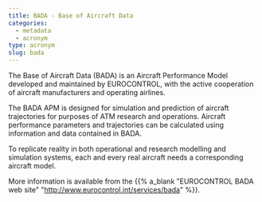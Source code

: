 ```yaml
---
title: BADA - Base of Aircraft Data
categories:
  - metadata
  - acronym
type: acronym
slug: bada
---
```


The Base of Aircraft Data (BADA) is an Aircraft Performance Model developed and maintained by EUROCONTROL, with the active cooperation of aircraft manufacturers and operating airlines.

The BADA APM is designed for simulation and prediction of aircraft trajectories for purposes of ATM research and operations. Aircraft performance parameters and trajectories can be calculated using information and data contained in BADA.

To replicate reality in both operational and research modelling and simulation systems, each and every real aircraft needs a corresponding aircraft model.

More information is available from the {{% a_blank "EUROCONTROL BADA web site" "http://www.eurocontrol.int/services/bada" %}}.

